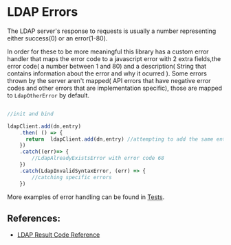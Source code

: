 # LDAP Errors 

The LDAP server's response to requests is usually a number representing either success(0) or an error(1-80).

In order for these to be more meaningful this library has a custom error handler that maps the error code to a javascript error with 2 extra fields,the error code( a number between 1 and 80) and a description( String that contains information about the error and why it ocurred ). Some errors  thrown by the server aren't mapped( API errors that have negative error codes and other errors that are implementation specific), those  are mapped to `LdapOtherError` by default.

```javascript

//init and bind

ldapClient.add(dn,entry)
    .then( () => {
      return  ldapClient.add(dn,entry) //attempting to add the same entry twice
    })
    .catch((err)=> {
        //LdapAlreadyExistsError with error code 68
    })
    .catch(LdapInvalidSyntaxError, (err) => {
        //catching specific errors
    })
```

More examples of error handling can be found in [Tests](../test).

## References:

* [LDAP Result Code Reference](https://www.ldap.com/ldap-result-code-reference)
